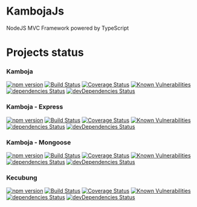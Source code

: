 # KambojaJs

NodeJS MVC Framework powered by TypeScript


# Projects status

### Kamboja
[![npm version](https://badge.fury.io/js/kamboja.svg)](https://badge.fury.io/js/kamboja)
[![Build Status](https://travis-ci.org/kambojajs/kamboja.svg?branch=master)](https://travis-ci.org/kambojajs/kamboja)
[![Coverage Status](https://coveralls.io/repos/github/kambojajs/kamboja/badge.svg?branch=master)](https://coveralls.io/github/kambojajs/kamboja?branch=master)
[![Known Vulnerabilities](https://snyk.io/test/github/kambojajs/kamboja/badge.svg)](https://snyk.io/test/github/kambojajs/kamboja)
[![dependencies Status](https://david-dm.org/kambojajs/kamboja/status.svg)](https://david-dm.org/kambojajs/kamboja)
[![devDependencies Status](https://david-dm.org/kambojajs/kamboja/dev-status.svg)](https://david-dm.org/kambojajs/kamboja?type=dev)

### Kamboja - Express

[![npm version](https://badge.fury.io/js/kamboja-express.svg)](https://badge.fury.io/js/kamboja-express)
[![Build Status](https://travis-ci.org/kambojajs/kamboja-express.svg?branch=master)](https://travis-ci.org/kambojajs/kamboja-express)
[![Coverage Status](https://coveralls.io/repos/github/kambojajs/kamboja-express/badge.svg?branch=master)](https://coveralls.io/github/kambojajs/kamboja-express?branch=master)
[![Known Vulnerabilities](https://snyk.io/test/github/kambojajs/kamboja-express/badge.svg)](https://snyk.io/test/github/kambojajs/kamboja-express)
[![dependencies Status](https://david-dm.org/kambojajs/kamboja-express/status.svg)](https://david-dm.org/kambojajs/kamboja-express)
[![devDependencies Status](https://david-dm.org/kambojajs/kamboja-express/dev-status.svg)](https://david-dm.org/kambojajs/kamboja-express?type=dev)

### Kamboja - Mongoose

[![npm version](https://badge.fury.io/js/kamboja-mongoose.svg)](https://badge.fury.io/js/kamboja-mongoose)
[![Build Status](https://travis-ci.org/kambojajs/kamboja-mongoose.svg?branch=master)](https://travis-ci.org/kambojajs/kamboja-mongoose)
[![Coverage Status](https://coveralls.io/repos/github/kambojajs/kamboja-mongoose/badge.svg?branch=master)](https://coveralls.io/github/kambojajs/kamboja-mongoose?branch=master)
[![Known Vulnerabilities](https://snyk.io/test/github/kambojajs/kamboja-mongoose/badge.svg)](https://snyk.io/test/github/kambojajs/kamboja-mongoose)
[![dependencies Status](https://david-dm.org/kambojajs/kamboja-mongoose/status.svg)](https://david-dm.org/kambojajs/kamboja-mongoose)
[![devDependencies Status](https://david-dm.org/kambojajs/kamboja-mongoose/dev-status.svg)](https://david-dm.org/kambojajs/kamboja-mongoose?type=dev)

### Kecubung

[![npm version](https://badge.fury.io/js/kecubung.svg)](https://badge.fury.io/js/kecubung)
[![Build Status](https://travis-ci.org/kambojajs/kecubung.svg?branch=master)](https://travis-ci.org/kambojajs/kecubung)
[![Coverage Status](https://coveralls.io/repos/github/kambojajs/kecubung/badge.svg?branch=master)](https://coveralls.io/github/kambojajs/kecubung?branch=master)
[![Known Vulnerabilities](https://snyk.io/test/github/kambojajs/kecubung/badge.svg)](https://snyk.io/test/github/kambojajs/kecubung)
[![dependencies Status](https://david-dm.org/kambojajs/kecubung/status.svg)](https://david-dm.org/kambojajs/kecubung)
[![devDependencies Status](https://david-dm.org/kambojajs/kecubung/dev-status.svg)](https://david-dm.org/kambojajs/kecubung?type=dev)



